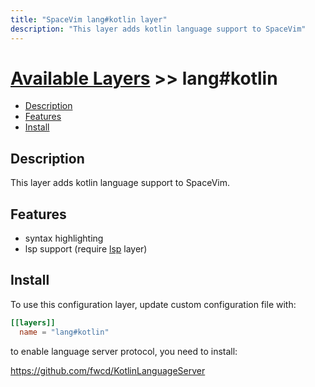 ```yaml
---
title: "SpaceVim lang#kotlin layer"
description: "This layer adds kotlin language support to SpaceVim"
---
```


# [Available Layers](../../) >> lang#kotlin

<!-- vim-markdown-toc GFM -->

- [Description](#description)
- [Features](#features)
- [Install](#install)

<!-- vim-markdown-toc -->

## Description

This layer adds kotlin language support to SpaceVim.

## Features

- syntax highlighting
- lsp support (require [lsp](https://spacevim.org/layers/language-server-protocol/) layer)

## Install

To use this configuration layer, update custom configuration file with:

```toml
[[layers]]
  name = "lang#kotlin"
```

to enable language server protocol, you need to install:

https://github.com/fwcd/KotlinLanguageServer
